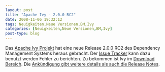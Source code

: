 ```yaml
---
layout: post
title: "Apache Ivy - 2.0.0 RC2"
date: 2008-11-06 19:32:12
tags: Neuigkeiten,Neue Versionen,BM,Ivy
categories: [Neuigkeiten,Neue Versionen,BM,Ivy]
post-type: blog
---
```

Das <a href="http://ant.apache.org/ivy/">Apache Ivy Projekt</a> hat eine neue Release 2.0.0 RC2 des Dependency Management Systems heraus gebracht. Der <a href="https://issues.apache.org/jira/browse/IVY">Issue Tracker</a> kann dazu benutzt werden Fehler zu berichten. Zu bekommen ist Ivy im <a href="http://ant.apache.org/ivy/download.cgi">Download Bereich</a>.
Die <a href="http://ant.apache.org/ivy/history/2.0.0-rc2/release-notes.html">Ankündigung gibt weitere details als auch die Release Notes</a>.
